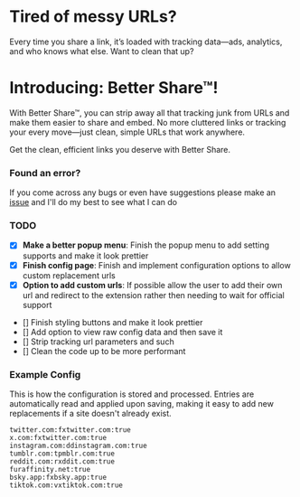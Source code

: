 # Tired of messy URLs?
Every time you share a link, it’s loaded with tracking data—ads, analytics, and who knows what else. Want to clean that up?

# Introducing: Better Share™!
With Better Share™, you can strip away all that tracking junk from URLs and make them easier to share and embed. No more cluttered links or tracking your every move—just clean, simple URLs that work anywhere.

Get the clean, efficient links you deserve with Better Share.

### Found an error?
If you come across any bugs or even have suggestions please make an [issue](https://github.com/LeCloutPanda/BetterShare/issues) and I'll do my best to see what I can do

### TODO
- [x] **Make a better popup menu**: Finish the popup menu to add setting supports and make it look prettier
- [x] **Finish config page**: Finish and implement configuration options to allow custom replacement urls
- [x] **Option to add custom urls**: If possible allow the user to add their own url and redirect to the extension rather then needing to wait for official support
- [] Finish styling buttons and make it look prettier
- [] Add option to view raw config data and then save it
- [] Strip tracking url parameters and such
- [] Clean the code up to be more performant

### Example Config
This is how the configuration is stored and processed. Entries are automatically read and applied upon saving, making it easy to add new replacements if a site doesn't already exist.
```
twitter.com:fxtwitter.com:true
x.com:fxtwitter.com:true
instagram.com:ddinstagram.com:true
tumblr.com:tpmblr.com:true
reddit.com:rxddit.com:true
furaffinity.net:true
bsky.app:fxbsky.app:true
tiktok.com:vxtiktok.com:true
```
